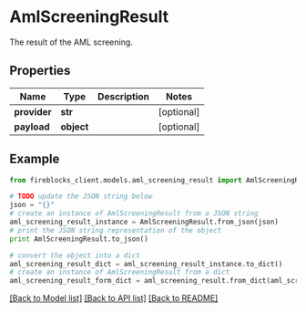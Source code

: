 # AmlScreeningResult

The result of the AML screening.

## Properties
Name | Type | Description | Notes
------------ | ------------- | ------------- | -------------
**provider** | **str** |  | [optional] 
**payload** | **object** |  | [optional] 

## Example

```python
from fireblocks_client.models.aml_screening_result import AmlScreeningResult

# TODO update the JSON string below
json = "{}"
# create an instance of AmlScreeningResult from a JSON string
aml_screening_result_instance = AmlScreeningResult.from_json(json)
# print the JSON string representation of the object
print AmlScreeningResult.to_json()

# convert the object into a dict
aml_screening_result_dict = aml_screening_result_instance.to_dict()
# create an instance of AmlScreeningResult from a dict
aml_screening_result_form_dict = aml_screening_result.from_dict(aml_screening_result_dict)
```
[[Back to Model list]](../README.md#documentation-for-models) [[Back to API list]](../README.md#documentation-for-api-endpoints) [[Back to README]](../README.md)


